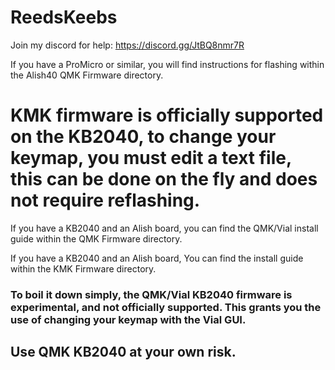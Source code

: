 # ReedsKeebs

Join my discord for help: https://discord.gg/JtBQ8nmr7R

If you have a ProMicro or similar, you will find instructions for flashing within the Alish40 QMK Firmware directory.


# KMK firmware is officially supported on the KB2040, to change your keymap, you must edit a text file, this can be done on the fly and does not require reflashing.

If you have a KB2040 and an Alish board, you can find the QMK/Vial install guide within the QMK Firmware directory.

If you have a KB2040 and an Alish board, You can find the install guide within the KMK Firmware directory.  
### To boil it down simply, the QMK/Vial KB2040 firmware is experimental, and not officially supported. This grants you the use of changing your keymap with the Vial GUI. 
## Use QMK KB2040 at your own risk.

